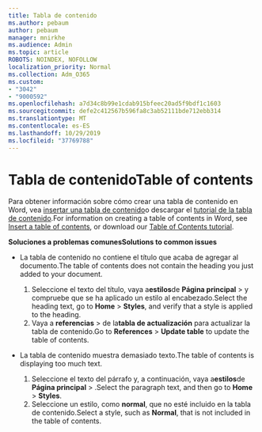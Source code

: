 ```yaml
---
title: Tabla de contenido
ms.author: pebaum
author: pebaum
manager: mnirkhe
ms.audience: Admin
ms.topic: article
ROBOTS: NOINDEX, NOFOLLOW
localization_priority: Normal
ms.collection: Adm_O365
ms.custom:
- "3042"
- "9000592"
ms.openlocfilehash: a7d34c8b99e1cdab915bfeec20ad5f9bdf1c1603
ms.sourcegitcommit: defe2c412567b596fa8c3ab52111bde712ebb314
ms.translationtype: MT
ms.contentlocale: es-ES
ms.lasthandoff: 10/29/2019
ms.locfileid: "37769788"
---
```

# <a name="table-of-contents"></a><span data-ttu-id="7fafa-102">Tabla de contenido</span><span class="sxs-lookup"><span data-stu-id="7fafa-102">Table of contents</span></span>

<span data-ttu-id="7fafa-103">Para obtener información sobre cómo crear una tabla de contenido en Word, vea [insertar una tabla de contenido](https://support.office.com/article/882e8564-0edb-435e-84b5-1d8552ccf0c0)o descargar el [tutorial de la tabla de contenido](https://go.microsoft.com/fwlink/?linkid=2065106).</span><span class="sxs-lookup"><span data-stu-id="7fafa-103">For information on creating a table of contents in Word, see [Insert a table of contents](https://support.office.com/article/882e8564-0edb-435e-84b5-1d8552ccf0c0), or download our [Table of Contents tutorial](https://go.microsoft.com/fwlink/?linkid=2065106).</span></span>

<span data-ttu-id="7fafa-104">**Soluciones a problemas comunes**</span><span class="sxs-lookup"><span data-stu-id="7fafa-104">**Solutions to common issues**</span></span>

- <span data-ttu-id="7fafa-105">La tabla de contenido no contiene el título que acaba de agregar al documento.</span><span class="sxs-lookup"><span data-stu-id="7fafa-105">The table of contents does not contain the heading you just added to your document.</span></span>
  1. <span data-ttu-id="7fafa-106">Seleccione el texto del título, vaya a**estilos**de **Página principal** > y compruebe que se ha aplicado un estilo al encabezado.</span><span class="sxs-lookup"><span data-stu-id="7fafa-106">Select the heading text, go to **Home** > **Styles**, and verify that a style is applied to the heading.</span></span>
  2. <span data-ttu-id="7fafa-107">Vaya a **referencias** > de la**tabla de actualización** para actualizar la tabla de contenido.</span><span class="sxs-lookup"><span data-stu-id="7fafa-107">Go to **References** > **Update table** to update the table of contents.</span></span>

- <span data-ttu-id="7fafa-108">La tabla de contenido muestra demasiado texto.</span><span class="sxs-lookup"><span data-stu-id="7fafa-108">The table of contents is displaying too much text.</span></span> 
  1. <span data-ttu-id="7fafa-109">Seleccione el texto del párrafo y, a continuación, vaya a**estilos**de **Página principal** > .</span><span class="sxs-lookup"><span data-stu-id="7fafa-109">Select the paragraph text, and then go to **Home** > **Styles**.</span></span>
  2. <span data-ttu-id="7fafa-110">Seleccione un estilo, como **normal**, que no esté incluido en la tabla de contenido.</span><span class="sxs-lookup"><span data-stu-id="7fafa-110">Select a style, such as **Normal**, that is not included in the table of contents.</span></span>
